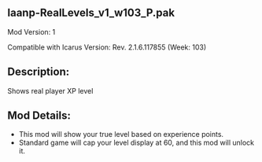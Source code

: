 laanp-RealLevels_v1_w103_P.pak
----------------------------------------------------------------------
Mod Version: 1

Compatible with Icarus Version: Rev. 2.1.6.117855 (Week: 103)

## Description:
Shows real player XP level

## Mod Details:
- This mod will show your true level based on experience points.
- Standard game will cap your level display at 60, and this mod will unlock it. 













































